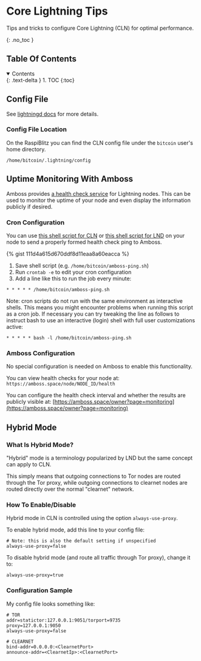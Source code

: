 # Core Lightning Tips

Tips and tricks to configure Core Lightning (CLN) for optimal performance.

{: .no_toc }

## Table Of Contents

<details open markdown="block">
  <summary>
    Contents
  </summary>
  {: .text-delta }
1. TOC
{:toc}
</details>

## Config File

See [lightningd docs](https://lightning.readthedocs.io/lightningd-config.5.html) for more details.

### Config File Location

On the RaspiBlitz you can find the CLN config file under the `bitcoin` user's home directory.

    /home/bitcoin/.lightning/config
    
## Uptime Monitoring With Amboss

Amboss provides [a health check service](https://docs.amboss.space/api/monitoring/health-checks) for Lightning nodes. This can be used to monitor the uptime of your node and even display the information publicly if desired.

### Cron Configuration

You can use [this shell script for CLN](https://gist.github.com/swissrouting/111d4a615d670ddf8d11eaa8a60eacca) or [this shell script for LND](https://gist.github.com/C-Otto/cd5d7b0e67fc2e3e212cf13a558b101f) on your node to send a properly formed health check ping to Amboss.

{% gist 111d4a615d670ddf8d11eaa8a60eacca %}

1. Save shell script (e.g. `/home/bitcoin/amboss-ping.sh`)
1. Run `crontab -e` to edit your cron configuration
1. Add a line like this to run the job every minute:

```
* * * * * /home/bitcoin/amboss-ping.sh
```

Note: cron scripts do not run with the same environment as interactive shells. This means you might encounter problems when running this script as a cron job. If necessary you can try tweaking the line as follows to instruct bash to use an interactive (login) shell with full user customizations active:

```
* * * * * bash -l /home/bitcoin/amboss-ping.sh
```

### Amboss Configuration

No special configuration is needed on Amboss to enable this functionality.

You can view health checks for your node at: `https://amboss.space/node/NODE_ID/health`

You can configure the health check interval and whether the results are publicly visible at: [https://amboss.space/owner?page=monitoring](https://amboss.space/owner?page=monitoring)

## Hybrid Mode

### What Is Hybrid Mode?

"Hybrid" mode is a terminology popularized by LND but the same concept can apply to CLN.

This simply means that outgoing connections to Tor nodes are routed through the Tor proxy, while outgoing connections to clearnet nodes are routed directly over the normal "clearnet" network.

### How To Enable/Disable

Hybrid mode in CLN is controlled using the option `always-use-proxy`.

To enable hybrid mode, add this line to your config file:

    # Note: this is also the default setting if unspecified
    always-use-proxy=false
    
To disable hybrid mode (and route all traffic through Tor proxy), change it to:

    always-use-proxy=true

### Configuration Sample

My config file looks something like:

    # TOR
    addr=statictor:127.0.0.1:9051/torport=9735
    proxy=127.0.0.1:9050
    always-use-proxy=false

    # CLEARNET
    bind-addr=0.0.0.0:<ClearnetPort>
    announce-addr=<ClearnetIp>:<ClearnetPort>
